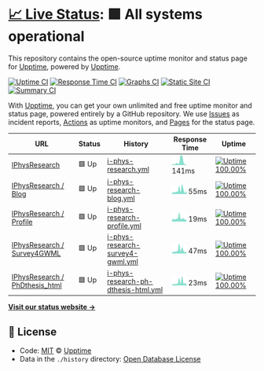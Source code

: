 # [📈 Live Status](https://demo.upptime.js.org): <!--live status--> **🟩 All systems operational**

This repository contains the open-source uptime monitor and status page for [Upptime](https://upptime.js.org), powered by [Upptime](https://github.com/upptime/upptime).

[![Uptime CI](https://github.com/koj-co/upptime/workflows/Uptime%20CI/badge.svg)](https://github.com/koj-co/upptime/actions?query=workflow%3A%22Uptime+CI%22)
[![Response Time CI](https://github.com/koj-co/upptime/workflows/Response%20Time%20CI/badge.svg)](https://github.com/koj-co/upptime/actions?query=workflow%3A%22Response+Time+CI%22)
[![Graphs CI](https://github.com/koj-co/upptime/workflows/Graphs%20CI/badge.svg)](https://github.com/koj-co/upptime/actions?query=workflow%3A%22Graphs+CI%22)
[![Static Site CI](https://github.com/koj-co/upptime/workflows/Static%20Site%20CI/badge.svg)](https://github.com/koj-co/upptime/actions?query=workflow%3A%22Static+Site+CI%22)
[![Summary CI](https://github.com/koj-co/upptime/workflows/Summary%20CI/badge.svg)](https://github.com/koj-co/upptime/actions?query=workflow%3A%22Summary+CI%22)

With [Upptime](https://upptime.js.org), you can get your own unlimited and free uptime monitor and status page, powered entirely by a GitHub repository. We use [Issues](https://github.com/upptime/upptime/issues) as incident reports, [Actions](https://github.com/upptime/upptime/actions) as uptime monitors, and [Pages](https://demo.upptime.js.org) for the status page.

<!--start: status pages-->
<!-- This summary is generated by Upptime (https://github.com/upptime/upptime) -->
<!-- Do not edit this manually, your changes will be overwritten -->

| URL                                                                               | Status | History                                                                                                                                   | Response Time                                                                                       | Uptime                                                                                                                                                                                                                                                                   |
| --------------------------------------------------------------------------------- | ------ | ----------------------------------------------------------------------------------------------------------------------------------------- | --------------------------------------------------------------------------------------------------- | ------------------------------------------------------------------------------------------------------------------------------------------------------------------------------------------------------------------------------------------------------------------------ |
| [IPhysResearch](https://iphysresearch.github.io/)                                 | 🟩 Up  | [i-phys-research.yml](https://github.com/iphysresearch/status/commits/master/history/i-phys-research.yml)                                 | <img alt="Response time graph" src="./graphs/i-phys-research.png" height="20"> 141ms                | [![Uptime 100.00%](https://img.shields.io/endpoint?url=https%3A%2F%2Fraw.githubusercontent.com%2Fiphysresearch%2Fstatus%2Fmaster%2Fapi%2Fi-phys-research%2Fuptime.json)](https://iphysresearch.github.io/status/history/i-phys-research)                                 |
| [IPhysResearch / Blog](https://iphysresearch.github.io/blog/)                     | 🟩 Up  | [i-phys-research-blog.yml](https://github.com/iphysresearch/status/commits/master/history/i-phys-research-blog.yml)                       | <img alt="Response time graph" src="./graphs/i-phys-research-blog.png" height="20"> 55ms            | [![Uptime 100.00%](https://img.shields.io/endpoint?url=https%3A%2F%2Fraw.githubusercontent.com%2Fiphysresearch%2Fstatus%2Fmaster%2Fapi%2Fi-phys-research-blog%2Fuptime.json)](https://iphysresearch.github.io/status/history/i-phys-research-blog)                       |
| [IPhysResearch / Profile](https://iphysresearch.github.io/-he.wang/)              | 🟩 Up  | [i-phys-research-profile.yml](https://github.com/iphysresearch/status/commits/master/history/i-phys-research-profile.yml)                 | <img alt="Response time graph" src="./graphs/i-phys-research-profile.png" height="20"> 19ms         | [![Uptime 100.00%](https://img.shields.io/endpoint?url=https%3A%2F%2Fraw.githubusercontent.com%2Fiphysresearch%2Fstatus%2Fmaster%2Fapi%2Fi-phys-research-profile%2Fuptime.json)](https://iphysresearch.github.io/status/history/i-phys-research-profile)                 |
| [IPhysResearch / Survey4GWML](https://iphysresearch.github.io/Survey4GWML/)       | 🟩 Up  | [i-phys-research-survey4-gwml.yml](https://github.com/iphysresearch/status/commits/master/history/i-phys-research-survey4-gwml.yml)       | <img alt="Response time graph" src="./graphs/i-phys-research-survey4-gwml.png" height="20"> 47ms    | [![Uptime 100.00%](https://img.shields.io/endpoint?url=https%3A%2F%2Fraw.githubusercontent.com%2Fiphysresearch%2Fstatus%2Fmaster%2Fapi%2Fi-phys-research-survey4-gwml%2Fuptime.json)](https://iphysresearch.github.io/status/history/i-phys-research-survey4-gwml)       |
| [IPhysResearch / PhDthesis_html](https://iphysresearch.github.io/PhDthesis_html/) | 🟩 Up  | [i-phys-research-ph-dthesis-html.yml](https://github.com/iphysresearch/status/commits/master/history/i-phys-research-ph-dthesis-html.yml) | <img alt="Response time graph" src="./graphs/i-phys-research-ph-dthesis-html.png" height="20"> 23ms | [![Uptime 100.00%](https://img.shields.io/endpoint?url=https%3A%2F%2Fraw.githubusercontent.com%2Fiphysresearch%2Fstatus%2Fmaster%2Fapi%2Fi-phys-research-ph-dthesis-html%2Fuptime.json)](https://iphysresearch.github.io/status/history/i-phys-research-ph-dthesis-html) |

<!--end: status pages-->

[**Visit our status website →**](https://demo.upptime.js.org)

## 📄 License

- Code: [MIT](./LICENSE) © [Upptime](https://upptime.js.org)
- Data in the `./history` directory: [Open Database License](https://opendatacommons.org/licenses/odbl/1-0/)
